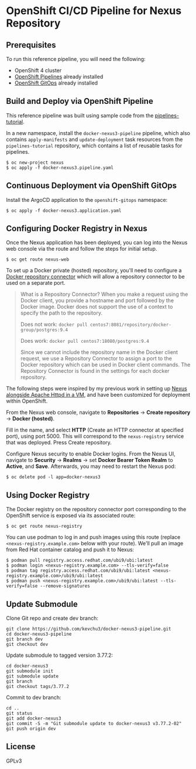 # OpenShift CI/CD Pipeline for Nexus Repository

## Prerequisites

To run this reference pipeline, you will need the following:

- OpenShift 4 cluster
- [OpenShift Pipelines] already installed
- [OpenShift GitOps] already installed

## Build and Deploy via OpenShift Pipeline

This reference pipeline was built using sample code from the [pipelines-tutorial].

In a new namespace, install the `docker-nexus3-pipeline` pipeline, which also contains `apply-manifests` and `update-deployment` task resources from the `pipelines-tutorial` repository, which contains a list of reusable tasks for pipelines.
```
$ oc new-project nexus
$ oc apply -f docker-nexus3.pipeline.yaml
```

## Continuous Deployment via OpenShift GitOps

Install the ArgoCD application to the `openshift-gitops` namespace:
```
$ oc apply -f docker-nexus3.application.yaml
```

## Configuring Docker Registry in Nexus

Once the Nexus application has been deployed, you can log into the Nexus web console via the route and follow the steps for initial setup.
```
$ oc get route nexus-web
```

To set up a Docker private (hosted) repository, you'll need to configure a [Docker repository connector] which will allow a repository connector to be used on a separate port.

> What is a Repository Connector?
> When you make a request using the Docker client, you provide a hostname and port followed by the Docker image. Docker does not support the use of a context to specify the path to the repository. 
>
> Does not work:
> `docker pull centos7:8081/repository/docker-group/postgres:9.4`
>
> Does work:
> `docker pull centos7:18080/postgres:9.4`
>
> Since we cannot include the repository name in the Docker client request, we use a Repository Connector to assign a port to the Docker repository which can be used in Docker client commands. The Repository Connector is found in the settings for each docker repository.

The following steps were inspired by my previous work in setting up [Nexus alongside Apache Httpd in a VM], and have been customized for deployment within OpenShift.

From the Nexus web console, navigate to **Repositories** -> **Create repository** -> **Docker (hosted)**.

Fill in the name, and select **HTTP** (Create an HTTP connector at specified port), using port 5000.  This will correspond to the `nexus-registry` service that was deployed.  Press Create repository.

Configure Nexus security to enable Docker logins.  From the Nexus UI, navigate to **Security** -> **Realms** -> set **Docker Bearer Token Realm** to **Active**, and **Save**.  Afterwards, you may need to restart the Nexus pod:
```
$ oc delete pod -l app=docker-nexus3
```

## Using Docker Registry

The Docker registry on the repository connector port corresponding to the OpenShift service is exposed via its associated route:
```
$ oc get route nexus-registry
```

You can use podman to log in and push images using this route (replace `<nexus-registry.example.com>` below with your route).  We'll pull an image from Red Hat container catalog and push it to Nexus:
```
$ podman pull registry.access.redhat.com/ubi9/ubi:latest
$ podman login <nexus-registry.example.com> --tls-verify=false
$ podman tag registry.access.redhat.com/ubi9/ubi:latest <nexus-registry.example.com>/ubi9/ubi:latest
$ podman push <nexus-registry.example.com>/ubi9/ubi:latest --tls-verify=false --remove-signatures
```

## Update Submodule

Clone Git repo and create dev branch:
```
git clone https://github.com/kevchu3/docker-nexus3-pipeline.git
cd docker-nexus3-pipeline
git branch dev
git checkout dev
```

Update submodule to tagged version 3.77.2:
```
cd docker-nexus3
git submodule init
git submodule update
git branch
git checkout tags/3.77.2
```

Commit to dev branch:
```
cd ..
git status
git add docker-nexus3
git commit -S -m "Git submodule update to docker-nexus3 v3.77.2-02"
git push origin dev
```

## License
GPLv3

[OpenShift Pipelines]: [https://github.com/openshift/pipelines-tutorial/blob/master/install-operator.md](https://docs.redhat.com/en/documentation/red_hat_openshift_pipelines/1.17/html/installing_and_configuring/index)
[OpenShift GitOps]: [https://docs.redhat.com/en/documentation/red_hat_openshift_gitops/1.15/html/installing_gitops/index]
[pipelines-tutorial]: https://github.com/openshift/pipelines-tutorial
[Docker repository connector]: https://support.sonatype.com/hc/en-us/articles/115013153887-Docker-Repository-Configuration-and-Client-Connection
[Nexus alongside Apache Httpd in a VM]: https://github.com/kevchu3/nexus-docker-repo

